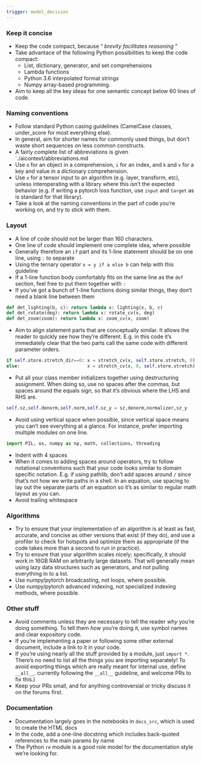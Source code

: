 ```yaml
---
trigger: model_decision
---
```


### Keep it concise

- Keep the code compact, because “ _brevity facilitates reasoning_ ”
- Take advantace of the following Python possibilities to keep the code compact:
    * List, dictionary, generator, and set comprehensions
    * Lambda functions
    * Python 3.6 interpolated format strings
    * Numpy array-based programming.
- Aim to keep all the key ideas for one semantic concept below 60 lines of code.


### Naming conventions

* Follow standard Python casing guidelines (CamelCase classes, under_score for most everything else).
* In general, aim for shorter names for commonly used things, but don't waste short sequences on less common constructs.
* A fairly complete list of abbreviations is given `./aicontext/abbreviations.md
* Use `o` for an object in a comprehension, `i` for an index, and `k` and `v` for a key and value in a dictionary comprehension.
* Use `x` for a tensor input to an algorithm (e.g. layer, transform, etc), unless interoperating with a library where this isn’t the expected behavior (e.g. if writing a pytorch loss function, use `input` and `target` as is standard for that library).
* Take a look at the naming conventions in the part of code you’re working on, and try to stick with them.
### Layout

* A line of code should not be larger than 160 characters.
* One line of code should implement one complete idea, where possible
* Generally therefore an `if` part and its 1-line statement should be on one line, using `:` to separate
* Using the ternary operator `x = y if a else b` can help with this guideline
* If a 1-line function body comfortably fits on the same line as the `def` section, feel free to put them together with `:`
* If you’ve got a bunch of 1-line functions doing similar things, they don’t need a blank line between them

```python
def det_lighting(b, c): return lambda x: lighting(x, b, c)
def det_rotate(deg): return lambda x: rotate_cv(x, deg)
def det_zoom(zoom): return lambda x: zoom_cv(x, zoom)
```

* Aim to align statement parts that are conceptually similar. It allows the reader to quickly see how they’re different. E.g. in this code it’s immediately clear that the two parts call the same code with different parameter orders.

```python
if self.store.stretch_dir==0: x = stretch_cv(x, self.store.stretch, 0)
else:                         x = stretch_cv(x, 0, self.store.stretch)
```
* Put all your class member initializers together using destructuring assignment. When doing so, use no spaces after the commas, but spaces around the equals sign, so that it’s obvious where the LHS and RHS are.

```python
self.sz,self.denorm,self.norm,self.sz_y = sz,denorm,normalizer,sz_y
```
* Avoid using vertical space when possible, since vertical space means you can’t see everything at a glance. For instance, prefer importing multiple modules on one line.

```python
import PIL, os, numpy as np, math, collections, threading
```

* Indent with 4 spaces
* When it comes to adding spaces around operators, try to follow notational conventions such that your code looks similar to domain specific notation. E.g. if using pathlib, don’t add spaces around `/` since that’s not how we write paths in a shell. In an equation, use spacing to lay out the separate parts of an equation so it’s as similar to regular math layout as you can.
* Avoid trailing whitespace

### Algorithms

  * Try to ensure that your implementation of an algorithm is at least as fast, accurate, and concise as other versions that exist (if they do), and use a profiler to check for hotspots and optimize them as appropriate (if the code takes more than a second to run in practice).
  * Try to ensure that your algorithm scales nicely; specifically, it should work in 16GB RAM on arbitrarily large datasets. That will generally mean using lazy data structures such as generators, and not pulling everything in to a list.
  * Use numpy/pytorch broadcasting, not loops, where possible.
  * Use numpy/pytorch advanced indexing, not specialized indexing methods, where possible.

### Other stuff

  * Avoid comments unless they are necessary to tell the reader _why_ you’re doing something. To tell them _how_ you’re doing it, use symbol names and clear expository code.
  * If you’re implementing a paper or following some other external document, include a link to it in your code.
  * If you’re using nearly all the stuff provided by a module, just `import *`. There’s no need to list all the things you are importing separately! To avoid exporting things which are really meant for internal use, define `__all__`. currently following the `__all__` guideline, and welcome PRs to fix this.)
  * Keep your PRs small, and for anything controversial or tricky discuss it on the forums first.

### Documentation

  * Documentation largely goes in the notebooks in `docs_src`, which is used to create the HTML docs
  * In the code, add a one-line docstring which includes back-quoted references to the main params by name
  * The Python `re` module is a good role model for the documentation style we’re looking for.